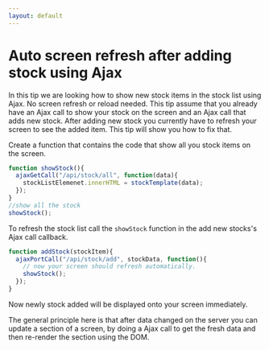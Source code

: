 ```yaml
---
layout: default
---
```


# Auto screen refresh after adding stock using Ajax

In this tip we are looking how to show new stock items in the stock list using Ajax. No screen refresh or reload needed. This tip assume that you already have an Ajax call to show your stock on the screen and an Ajax call that adds new stock. After adding new stock you currently have to refresh your screen to see the added item. This tip will show you how to fix that.

Create a function that contains the code that show all you stock items on the screen.

```javascript
function showStock(){
  ajaxGetCall("/api/stock/all", function(data){
    stockListElemenet.innerHTML = stockTemplate(data);
  });
}
//show all the stock
showStock();
```

To refresh the stock list call the `showStock` function in the add new stocks's Ajax call callback.

```javascript
function addStock(stockItem){
  ajaxPortCall("/api/stock/add", stockData, function(){
    // now your screen should refresh automatically.
    showStock();
  });
}
```

Now newly stock added will be displayed onto your screen immediately.

The general principle here is that after data changed on the server you can update a section of a screen, by doing a Ajax call to get the fresh data and then re-render the section using the DOM.
